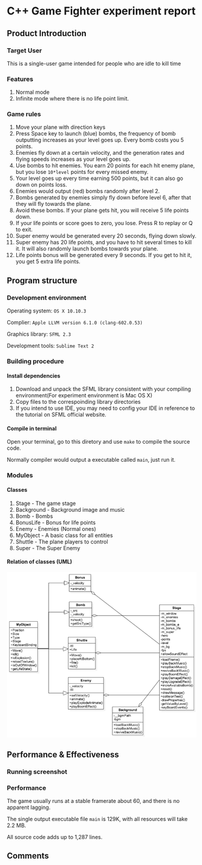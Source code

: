 # C++ Game Fighter experiment report

## Product Introduction
### Target User
This is a single-user game intended for people who are idle to kill time
### Features
1. Normal mode
2. Infinite mode where there is no life point limit.
### Game rules
1. Move your plane with direction keys
2. Press Space key to launch (blue) bombs, the frequency of bomb outputting increases as your level goes up. Every bomb costs you 5 points.
3. Enemies fly down at a certain velocity, and the generation rates and flying speeds increases as your level goes up.
4. Use bombs to hit enemies. You earn 20 points for each hit enemy plane, but you lose `10*level` points for every missed enemy.
5. Your level goes up every time earning 500 points, but it can also go down on points loss.
6. Enemies would output (red) bombs randomly after level 2.
7. Bombs generated by enemies simply fly down before level 6, after that they will fly towards the plane.
8. Avoid these bombs. If your plane gets hit, you will receive 5 life points down.
9. If your life points or score goes to zero, you lose. Press R to replay or Q to exit.
10. Super enemy would be generated every 20 seconds, flying down slowly.
11. Super enemy has 20 life points, and you have to hit several times to kill it. It will also randomly launch bombs towards your plane.
12. Life points bonus will be generated every 9 seconds. If you get to hit it, you get 5 extra life points.

## Program structure
### Development environment
Operating system: `OS X 10.10.3`

Complier: `Apple LLVM version 6.1.0 (clang-602.0.53)`

Graphics library: `SFML 2.3`

Development tools: `Sublime Text 2`

### Building procedure
#### Install dependencies
1. Download and unpack the SFML library consistent with your compiling environment(For experiment environment is Mac OS X)
2. Copy files to the correspoinding library directories
3. If you intend to use IDE, you may need to config your IDE in reference to the tutorial on SFML official website.

#### Compile in terminal
Open your terminal, go to this diretory and use `make` to compile the source code.

Normally compiler would output a executable called `main`, just run it.
### Modules
#### Classes
1. Stage       - The game stage
2. Background  - Background image and music
3. Bomb        - Bombs
4. BonusLife   - Bonus for life points
5. Enemy       - Enemies (Normal ones)
6. MyObject    - A basic class for all entities
7. Shuttle     - The plane players to control
8. Super       - The Super Enemy

#### Relation of classes (UML)
![UML](https://github.com/excelle08/CPP__Fighter/blob/master/fighter_uml.png?raw=true)

## Performance & Effectiveness
### Running screenshot

### Performance
The game usually runs at a stable framerate about 60, and there is no apparent lagging.

The single output executable file `main` is 129K, with all resources will take 2.2 MB.

All source code adds up to 1,287 lines.

## Comments